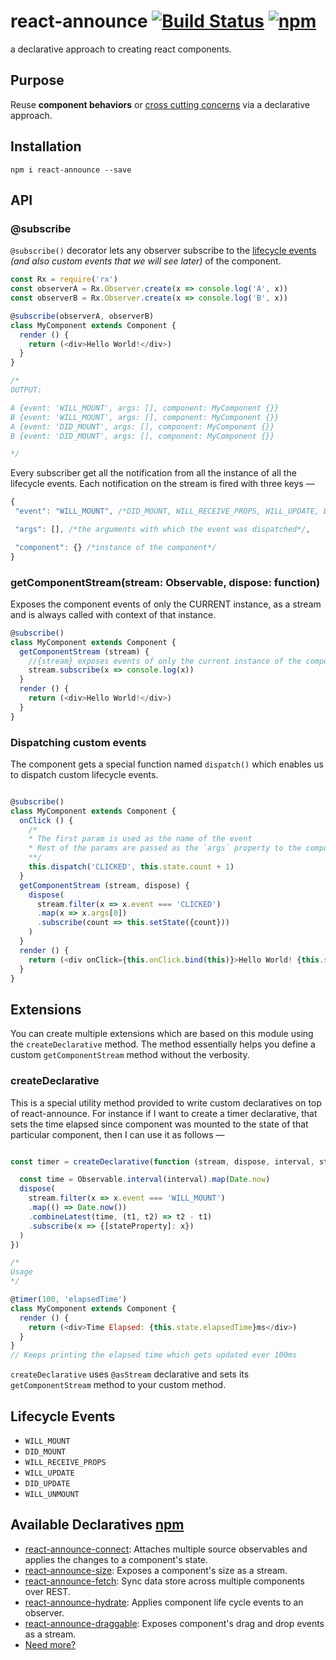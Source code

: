 # react-announce [![Build Status][2]][3] [![npm][4]]()
a declarative approach to creating react components.

## Purpose
Reuse **component behaviors** or [cross cutting concerns][5] via a declarative approach.

## Installation

```
npm i react-announce --save
```

## API

### @subscribe
`@subscribe()` decorator lets any observer subscribe to the [lifecycle events][1] *(and also custom events that we will see later)* of the component.

```javascript
const Rx = require('rx')
const observerA = Rx.Observer.create(x => console.log('A', x))
const observerB = Rx.Observer.create(x => console.log('B', x))

@subscribe(observerA, observerB)
class MyComponent extends Component {
  render () {
    return (<div>Hello World!</div>)
  }
}

/*
OUTPUT:

A {event: 'WILL_MOUNT', args: [], component: MyComponent {}}
B {event: 'WILL_MOUNT', args: [], component: MyComponent {}}
A {event: 'DID_MOUNT', args: [], component: MyComponent {}}
B {event: 'DID_MOUNT', args: [], component: MyComponent {}}

*/

```
 Every subscriber get all the notification from all the instance of all the lifecycle events. Each notification on the stream is fired with three keys —
 ```js
{
  "event": "WILL_MOUNT", /*DID_MOUNT, WILL_RECEIVE_PROPS, WILL_UPDATE, DID_UPDATE, WILL_UNMOUNT*/

  "args": [], /*the arguments with which the event was dispatched*/,

  "component": {} /*instance of the component*/
}
 ```

### getComponentStream(stream: Observable, dispose: function)
Exposes the component events of only the CURRENT instance, as a stream and is always called with context of that instance.

```javascript
@subscribe()
class MyComponent extends Component {
  getComponentStream (stream) {
    //{stream} exposes events of only the current instance of the component.
    stream.subscribe(x => console.log(x))
  }
  render () {
    return (<div>Hello World!</div>)
  }
}
```

### Dispatching custom events
The component gets a special function named `dispatch()` which enables us to dispatch custom lifecycle events.

```javascript

@subscribe()
class MyComponent extends Component {
  onClick () {
    /*
    * The first param is used as the name of the event
    * Rest of the params are passed as the `args` property to the component stream.
    **/
    this.dispatch('CLICKED', this.state.count + 1)
  }
  getComponentStream (stream, dispose) {
    dispose(
      stream.filter(x => x.event === 'CLICKED')
      .map(x => x.args[0])
      .subscribe(count => this.setState({count}))
    )
  }
  render () {
    return (<div onClick={this.onClick.bind(this)}>Hello World! {this.state.count}</div>)
  }
}
```


## Extensions

You can create multiple extensions which are based on this module using the `createDeclarative` method. The method essentially helps you define a custom `getComponentStream` method without the verbosity.

### createDeclarative
This is a special utility method provided to write custom declaratives on top of react-announce. For instance if I want to create a timer declarative, that sets the time elapsed since component was mounted to the state of that particular component, then I can use it as follows —

```javascript

const timer = createDeclarative(function (stream, dispose, interval, stateProperty) {

  const time = Observable.interval(interval).map(Date.now)
  dispose(
    stream.filter(x => x.event === 'WILL_MOUNT')
    .map(() => Date.now())
    .combineLatest(time, (t1, t2) => t2 - t1)
    .subscribe(x => {[stateProperty]: x})
  )
})

/*
Usage
*/

@timer(100, 'elapsedTime')
class MyComponent extends Component {
  render () {
    return (<div>Time Elapsed: {this.state.elapsedTime}ms</div>)
  }
}
// Keeps printing the elapsed time which gets updated ever 100ms
```

`createDeclarative` uses `@asStream` declarative and sets its `getComponentStream` method to your custom method.

## Lifecycle Events

- `WILL_MOUNT`
- `DID_MOUNT`
- `WILL_RECEIVE_PROPS`
- `WILL_UPDATE`
- `DID_UPDATE`
- `WILL_UNMOUNT`



## Available Declaratives [npm](https://www.npmjs.com/search?q=react-announce)

* [react-announce-connect](https://github.com/tusharmath/react-announce-connect): Attaches multiple source observables and applies the changes to a component's state.
* [react-announce-size](https://github.com/tusharmath/react-announce-size): Exposes a component's size as a stream.
* [react-announce-fetch](https://github.com/tusharmath/react-announce-fetch): Sync data store across multiple components over REST.
* [react-announce-hydrate](https://github.com/tusharmath/react-announce-hydrate): Applies component life cycle events to an observer.
* [react-announce-draggable](https://github.com/tusharmath/react-announce-draggable): Exposes component's drag and drop events as a stream.
* [Need more?](https://github.com/tusharmath/react-announce/issues/new)


[1]: https://facebook.github.io/react/docs/component-specs.html#lifecycle-methods
[2]: https://travis-ci.org/tusharmath/react-announce.svg
[3]: https://travis-ci.org/tusharmath/react-announce
[4]: https://img.shields.io/npm/v/react-announce.svg
[5]: https://en.wikipedia.org/wiki/Cross-cutting_concern

